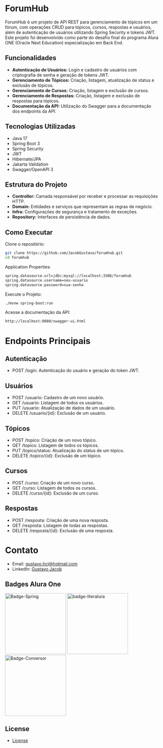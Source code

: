 # ForumHub

ForumHub é um projeto de API REST para gerenciamento de tópicos em um fórum, com operações CRUD para tópicos, cursos, respostas e usuários, além de autenticação de usuários utilizando Spring Security e tokens JWT. Este projeto foi desenvolvido como parte do desafio final do programa Alura ONE (Oracle Next Education) especialização em Back End.

## Funcionalidades

- **Autenticação de Usuários:** Login e cadastro de usuários com criptografia de senha e geração de tokens JWT.
- **Gerenciamento de Tópicos:** Criação, listagem, atualização de status e exclusão de tópicos.
- **Gerenciamento de Cursos:** Criação, listagem e exclusão de cursos.
- **Gerenciamento de Respostas:** Criação, listagem e exclusão de respostas para tópicos.
- **Documentação da API:** Utilização do Swagger para a documentação dos endpoints da API.

## Tecnologias Utilizadas

- Java 17
- Spring Boot 3
- Spring Security
- JWT
- Hibernate/JPA
- Jakarta Validation
- Swagger/OpenAPI 3

## Estrutura do Projeto

- **Controller:** Camada responsável por receber e processar as requisições HTTP.
- **Domain:** Entidades e serviços que representam as regras de negócio.
- **Infra:** Configurações de segurança e tratamento de exceções.
- **Repository:** Interfaces de persistência de dados.

## Como Executar

Clone o repositório:

```bash
git clone https://github.com/JacobGustavo/forumhub.git
cd forumhub
```

Application Properties:

```bash
spring.datasource.url=jdbc:mysql://localhost:3306/forumhub
spring.datasource.username=seu-usuario
spring.datasource.password=sua-senha
```

Execute o Projeto:

```bash
./mvnw spring-boot:run
```

Acesse a documentação da API:

```bash
http://localhost:8080/swagger-ui.html
```

# Endpoints Principais

## Autenticação

 - POST /login: Autenticação do usuário e geração do token JWT.
 
## Usuários
 
 - POST /usuario: Cadastro de um novo usuário.
 - GET /usuario: Listagem de todos os usuários.
 - PUT /usuario: Atualização de dados de um usuário.
 - DELETE /usuario/{id}: Exclusão de um usuário.

## Tópicos

 - POST /topico: Criação de um novo tópico.
 - GET /topico: Listagem de todos os tópicos.
 - PUT /topico/status: Atualização do status de um tópico.
 - DELETE /topico/{id}: Exclusão de um tópico.

## Cursos

 - POST /curso: Criação de um novo curso.
 - GET /curso: Listagem de todos os cursos.
 - DELETE /curso/{id}: Exclusão de um curso.

## Respostas
 - POST /resposta: Criação de uma nova resposta.
 - GET /resposta: Listagem de todas as respostas.
 - DELETE /resposta/{id}: Exclusão de uma resposta.


# Contato
 - Email: gustavo.hcj@hotmail.com
 - LinkedIn: [Gustavo Jacob](https://www.linkedin.com/in/gustavo-jacob-b6583a1aa)

## Badges Alura One
<img src="https://github.com/JacobGustavo/Desafio-ForumHub/assets/166851917/0c853f07-155a-472a-ba1e-048846fd9751" alt="Badge-Spring" width="200"/> <img src="https://github.com/JacobGustavo/Desafio-ForumHub/assets/166851917/f8bb69bc-452d-4604-9804-83d48b3d2392" alt="badge-literalura" width="200"/> <img src="https://github.com/JacobGustavo/Desafio-ForumHub/assets/166851917/8f208ac8-687b-46ee-a2b9-f8d400e05cb5" alt="Badge-Conversor" width="200"/>

## License
 - [License](http://www.apache.org/licenses/LICENSE-2.0)





